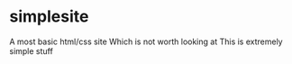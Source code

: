 # simplesite
A most basic html/css site
Which is not worth looking at 
This is extremely simple stuff

